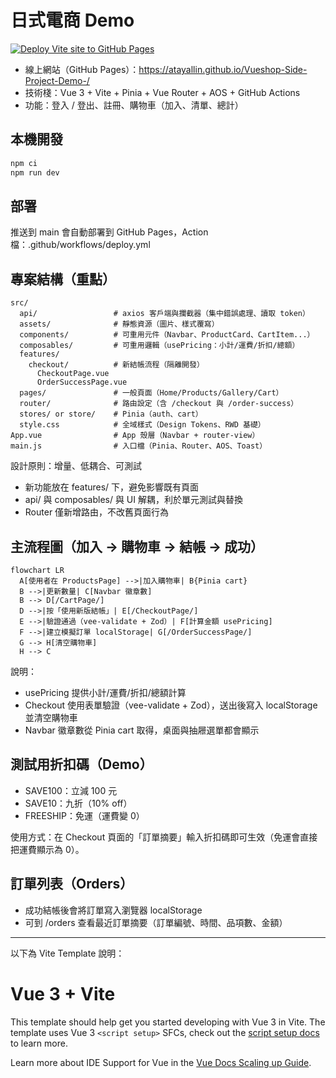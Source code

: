 # 日式電商 Demo

[![Deploy Vite site to GitHub Pages](https://github.com/AtayalLin/Vueshop-Side-Project-Demo-/actions/workflows/deploy.yml/badge.svg)](https://github.com/AtayalLin/Vueshop-Side-Project-Demo-/actions/workflows/deploy.yml)

- 線上網站（GitHub Pages）：https://atayallin.github.io/Vueshop-Side-Project-Demo-/
- 技術棧：Vue 3 + Vite + Pinia + Vue Router + AOS + GitHub Actions
- 功能：登入 / 登出、註冊、購物車（加入、清單、總計）

## 本機開發

```bash
npm ci
npm run dev
```

## 部署

推送到 main 會自動部署到 GitHub Pages，Action 檔：.github/workflows/deploy.yml

## 專案結構（重點）

```
src/
  api/                 # axios 客戶端與攔截器（集中錯誤處理、讀取 token）
  assets/              # 靜態資源（圖片、樣式覆寫）
  components/          # 可重用元件（Navbar、ProductCard、CartItem...）
  composables/         # 可重用邏輯（usePricing：小計/運費/折扣/總額）
  features/
    checkout/          # 新結帳流程（隔離開發）
      CheckoutPage.vue
      OrderSuccessPage.vue
  pages/               # 一般頁面（Home/Products/Gallery/Cart）
  router/              # 路由設定（含 /checkout 與 /order-success）
  stores/ or store/    # Pinia（auth、cart）
  style.css            # 全域樣式（Design Tokens、RWD 基礎）
App.vue                # App 殼層（Navbar + router-view）
main.js                # 入口檔（Pinia、Router、AOS、Toast）
```

設計原則：增量、低耦合、可測試

- 新功能放在 features/ 下，避免影響既有頁面
- api/ 與 composables/ 與 UI 解耦，利於單元測試與替換
- Router 僅新增路由，不改舊頁面行為

## 主流程圖（加入 → 購物車 → 結帳 → 成功）

```mermaid
flowchart LR
  A[使用者在 ProductsPage] -->|加入購物車| B{Pinia cart}
  B -->|更新數量| C[Navbar 徽章數]
  B --> D[/CartPage/]
  D -->|按「使用新版結帳」| E[/CheckoutPage/]
  E -->|驗證通過（vee-validate + Zod）| F[計算金額 usePricing]
  F -->|建立模擬訂單 localStorage| G[/OrderSuccessPage/]
  G --> H[清空購物車]
  H --> C
```

說明：

- usePricing 提供小計/運費/折扣/總額計算
- Checkout 使用表單驗證（vee-validate + Zod），送出後寫入 localStorage 並清空購物車
- Navbar 徽章數從 Pinia cart 取得，桌面與抽屜選單都會顯示

## 測試用折扣碼（Demo）

- SAVE100：立減 100 元
- SAVE10：九折（10% off）
- FREESHIP：免運（運費變 0）

使用方式：在 Checkout 頁面的「訂單摘要」輸入折扣碼即可生效（免運會直接把運費顯示為 0）。

## 訂單列表（Orders）

- 成功結帳後會將訂單寫入瀏覽器 localStorage
- 可到 /orders 查看最近訂單摘要（訂單編號、時間、品項數、金額）

---

以下為 Vite Template 說明：

# Vue 3 + Vite

This template should help get you started developing with Vue 3 in Vite. The template uses Vue 3 `<script setup>` SFCs, check out the [script setup docs](https://v3.vuejs.org/api/sfc-script-setup.html#sfc-script-setup) to learn more.

Learn more about IDE Support for Vue in the [Vue Docs Scaling up Guide](https://vuejs.org/guide/scaling-up/tooling.html#ide-support).
